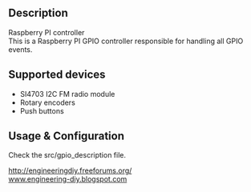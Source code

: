 ## Description
Raspberry PI controller<br>
This is a Raspberry PI GPIO controller responsible for handling all GPIO events. 

## Supported devices
<ul>
<li>SI4703 I2C FM radio module</li>
<li>Rotary encoders</li>
<li>Push buttons</li>
</ul>

## Usage & Configuration
Check the src/gpio_description file.


http://engineeringdiy.freeforums.org/<br>
www.engineering-diy.blogspot.com
